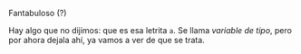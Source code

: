 Fantabuloso (?)

Hay algo que no dijimos: que es esa letrita `a`. Se llama _variable de tipo_, pero por ahora dejala ahí, ya vamos a ver de que se trata. 